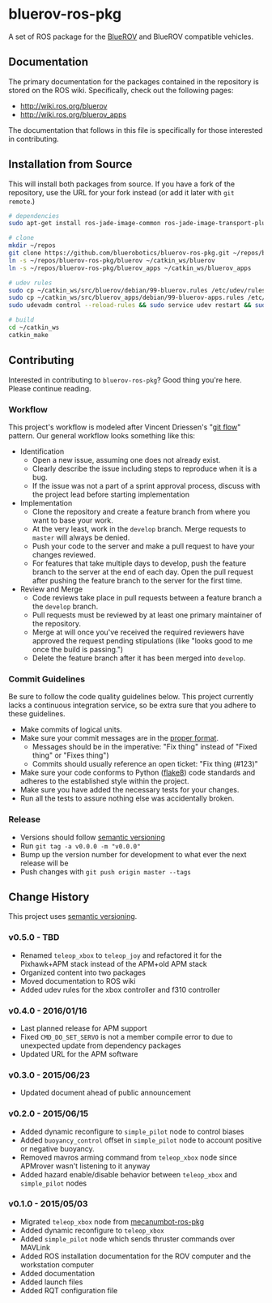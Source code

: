 # bluerov-ros-pkg

A set of ROS package for the [BlueROV](https://www.bluerobotics.com/store/rov/bluerov-r1/) and BlueROV compatible vehicles.

## Documentation

The primary documentation for the packages contained in the repository is stored on the ROS wiki. Specifically, check out the following pages:

* http://wiki.ros.org/bluerov
* http://wiki.ros.org/bluerov_apps

The documentation that follows in this file is specifically for those interested in contributing.

## Installation from Source

This will install both packages from source. If you have a fork of the repository, use the URL for your fork instead (or add it later with `git remote`.)

```bash
# dependencies
sudo apt-get install ros-jade-image-common ros-jade-image-transport-plugins ros-jade-mavros ros-jade-mavros-msgs ros-jade-mavros-extras ros-jade-joy -y

# clone
mkdir ~/repos
git clone https://github.com/bluerobotics/bluerov-ros-pkg.git ~/repos/bluerov-ros-pkg
ln -s ~/repos/bluerov-ros-pkg/bluerov ~/catkin_ws/bluerov
ln -s ~/repos/bluerov-ros-pkg/bluerov_apps ~/catkin_ws/bluerov_apps

# udev rules
sudo cp ~/catkin_ws/src/bluerov/debian/99-bluerov.rules /etc/udev/rules.d/
sudo cp ~/catkin_ws/src/bluerov_apps/debian/99-bluerov-apps.rules /etc/udev/rules.d/
sudo udevadm control --reload-rules && sudo service udev restart && sudo udevadm trigger

# build
cd ~/catkin_ws
catkin_make
```

## Contributing

Interested in contributing to `bluerov-ros-pkg`? Good thing you're here. Please continue reading.

### Workflow

This project's workflow is modeled after Vincent Driessen's "[git flow](http://nvie.com/posts/a-successful-git-branching-model/)" pattern. Our general workflow looks something like this:

* Identification
  * Open a new issue, assuming one does not already exist.
  * Clearly describe the issue including steps to reproduce when it is a bug.
  * If the issue was not a part of a sprint approval process, discuss with the project lead before starting implementation
* Implementation
  * Clone the repository and create a feature branch from where you want to base your work.
  * At the very least, work in the `develop` branch. Merge requests to `master` will always be denied.
  * Push your code to the server and make a pull request to have your changes reviewed.
  * For features that take multiple days to develop, push the feature branch to the server at the end of each day. Open the pull request after pushing the feature branch to the server for the first time.
* Review and Merge
  * Code reviews take place in pull requests between a feature branch a the `develop` branch.
  * Pull requests must be reviewed by at least one primary maintainer of the repository.
  * Merge at will once you've received the required reviewers have approved the request pending stipulations (like "looks good to me once the build is passing.")
  * Delete the feature branch after it has been merged into `develop`.

### Commit Guidelines

Be sure to follow the code quality guidelines below. This project currently lacks a continuous integration service, so be extra sure that you adhere to these guidelines.

* Make commits of logical units.
* Make sure your commit messages are in the [proper format](http://tbaggery.com/2008/04/19/a-note-about-git-commit-messages.html).
  * Messages should be in the imperative: "Fix thing" instead of "Fixed thing" or "Fixes thing")
  * Commits should usually reference an open ticket: "Fix thing (#123)"
* Make sure your code conforms to Python ([flake8](http://flake8.readthedocs.org/en/latest/)) code standards and adheres to the established style within the project.
* Make sure you have added the necessary tests for your changes.
* Run all the tests to assure nothing else was accidentally broken.

### Release

* Versions should follow [semantic versioning](http://semver.org/)
* Run `git tag -a v0.0.0 -m "v0.0.0"`
* Bump up the version number for development to what ever the next release will be
* Push changes with `git push origin master --tags`

## Change History

This project uses [semantic versioning](http://semver.org/).

### v0.5.0 - TBD

* Renamed `teleop_xbox` to `teleop_joy` and refactored it for the Pixhawk+APM stack instead of the APM+old APM stack
* Organized content into two packages
* Moved documentation to ROS wiki
* Added udev rules for the xbox controller and f310 controller

### v0.4.0 - 2016/01/16

* Last planned release for APM support
* Fixed `CMD_DO_SET_SERVO` is not a member compile error to due to unexpected update from dependency packages
* Updated URL for the APM software

### v0.3.0 - 2015/06/23

* Updated document ahead of public announcement

### v0.2.0 - 2015/06/15

* Added dynamic reconfigure to `simple_pilot` node to control biases
* Added `buoyancy_control` offset in `simple_pilot` node to account positive or negative buoyancy.
* Removed mavros arming command from `teleop_xbox` node since APMrover wasn't listening to it anyway
* Added hazard enable/disable behavior between `teleop_xbox` and `simple_pilot` nodes

### v0.1.0 - 2015/05/03

* Migrated `teleop_xbox` node from [mecanumbot-ros-pkg](https://github.com/joshvillbrandt/mecanumbot-ros-pkg)
* Added dynamic reconfigure to `teleop_xbox`
* Added `simple_pilot` node which sends thruster commands over MAVLink
* Added ROS installation documentation for the ROV computer and the workstation computer
* Added documentation
* Added launch files
* Added RQT configuration file
